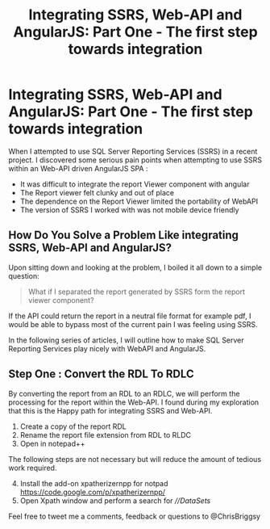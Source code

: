 ﻿---
layout: post
title: "Integrating SSRS, Web-API and AngularJS: Part One - The first step towards integration"
excerpt: "What if I separated the report generated by SSRS form the report viewer component?"
tags: [SSRS, Web-API, AngularJS, SQL Server Reporting Services ]
comments: false
---

# Integrating SSRS, Web-API and AngularJS: Part One - The first step towards integration 

When I attempted to use SQL Server Reporting Services (SSRS) in a recent project. I discovered some serious pain points when attempting to use SSRS within an Web-API driven AngularJS SPA :

* It was difficult to integrate the report Viewer component with angular
* The Report viewer felt clunky and out of place
* The dependence on the Report Viewer limited the portability of WebAPI
* The version of SSRS I worked with was not mobile device friendly


## How Do You Solve a Problem Like integrating SSRS, Web-API and AngularJS?

Upon sitting down and looking at the problem, I boiled it all down to a simple question: 

>What if I separated the report generated by SSRS form the report viewer component?

If the API could return the report in a neutral file format for example pdf, I would be able to bypass most of the current pain I was feeling using SSRS.

In the following series of articles, I will outline how to make SQL Server Reporting Services play nicely with WebAPI and AngularJS.

## Step One : Convert the RDL To  RDLC
By converting the report from an RDL to an RDLC, we will perform the processing for the report within the Web-API. I found during my exploration that this is the Happy path for integrating SSRS and Web-API.

1.	Create a copy of the report RDL
2.	Rename the report file extension from RDL to RLDC
3.	Open in notepad++

 The following steps are not necessary but will reduce the amount of tedious work required.

4.	Install the add-on xpatherizernpp for notpad https://code.google.com/p/xpatherizernpp/
5.	Open  Xpath window and perform a search for *//DataSets*

Feel free to tweet me a comments, feedback or questions to @ChrisBriggsy


